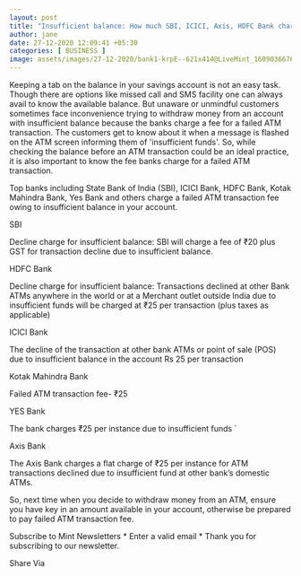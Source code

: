 ```yaml
---
layout: post
title: "Insufficient balance: How much SBI, ICICI, Axis, HDFC Bank charge for failed ATM transaction"
author: jane 
date: 27-12-2020 12:09:41 +05:30 
categories: [ BUSINESS ] 
image: assets/images/27-12-2020/bank1-krpE--621x414@LiveMint_1609036676088.JPG
---
```

Keeping a tab on the balance in your savings account is not an easy task. Though there are options like missed call and SMS facility one can always avail to know the available balance. But unaware or unmindful customers sometimes face inconvenience trying to withdraw money from an account with insufficient balance because the banks charge a fee for a failed ATM transaction. The customers get to know about it when a message is flashed on the ATM screen informing them of 'insufficient funds'. So, while checking the balance before an ATM transaction could be an ideal practice, it is also important to know the fee banks charge for a failed ATM transaction.

Top banks including State Bank of India (SBI), ICICI Bank, HDFC Bank, Kotak Mahindra Bank, Yes Bank and others charge a failed ATM transaction fee owing to insufficient balance in your account.

SBI

Decline charge for insufficient balance: SBI will charge a fee of ₹20 plus GST for transaction decline due to insufficient balance.

HDFC Bank

Decline charge for insufficient balance: Transactions declined at other Bank ATMs anywhere in the world or at a Merchant outlet outside India due to insufficient funds will be charged at ₹25 per transaction (plus taxes as applicable)

ICICI Bank

The decline of the transaction at other bank ATMs or point of sale (POS) due to insufficient balance in the account Rs 25 per transaction

Kotak Mahindra Bank

Failed ATM transaction fee- ₹25

YES Bank

The bank charges ₹25 per instance due to insufficient funds `

Axis Bank

The Axis Bank charges a flat charge of ₹25 per instance for ATM transactions declined due to insufficient fund at other bank’s domestic ATMs.

So, next time when you decide to withdraw money from an ATM, ensure you have key in an amount available in your account, otherwise be prepared to pay failed ATM transaction fee.

Subscribe to Mint Newsletters * Enter a valid email * Thank you for subscribing to our newsletter.

Share Via